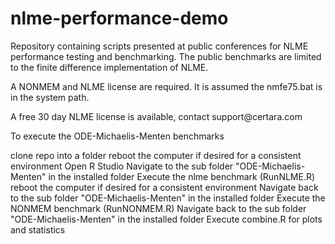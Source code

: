 # nlme-performance-demo

Repository containing scripts presented at public conferences for NLME performance testing and benchmarking. The public benchmarks are limited to the finite difference implementation of NLME.

A NONMEM and NLME license are required. It is assumed the nmfe75.bat is in the system path.

A free 30 day NLME license is available, contact support\@certara.com

To execute the ODE-Michaelis-Menten benchmarks

clone repo into a folder
reboot the computer if desired for a consistent environment
Open R Studio
Navigate to the sub folder "ODE-Michaelis-Menten" in the installed folder
Execute the nlme benchmark (RunNLME.R)
reboot the computer if desired for a consistent environment
Navigate back to the sub folder "ODE-Michaelis-Menten" in the installed folder
Execute the NONMEM benchmark (RunNONMEM.R)
Navigate back to the sub folder "ODE-Michaelis-Menten" in the installed folder
Execute combine.R for plots and statistics
